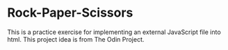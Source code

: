 # Rock-Paper-Scissors
This is a practice exercise for implementing an external JavaScript file into html. This project idea is from The Odin Project.